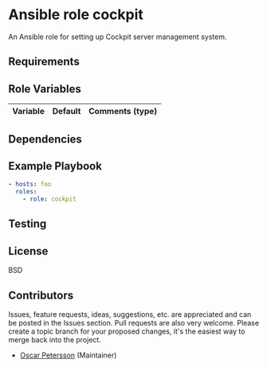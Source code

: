 # Ansible role cockpit

An Ansible role for setting up Cockpit server management system.

## Requirements

## Role Variables
| Variable                       | Default                          | Comments (type)  |
| :---                           | :---                             | :---             |

## Dependencies

## Example Playbook
```Yaml
- hosts: foo
  roles:
    - role: cockpit
```

## Testing

## License

BSD

## Contributors

Issues, feature requests, ideas, suggestions, etc. are appreciated and can be posted in the Issues section. Pull requests are also very welcome. Please create a topic branch for your proposed changes, it's the easiest way to merge back into the project.

- [Oscar Petersson](https://github.com/oscpe262/) (Maintainer)
